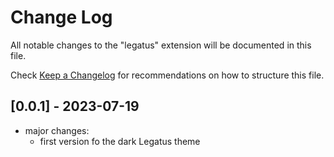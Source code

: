 # Change Log

All notable changes to the "legatus" extension will be documented in this file.

Check [Keep a Changelog](http://keepachangelog.com/) for recommendations on how to structure this file.


## [0.0.1] - 2023-07-19

- major changes:
  - first version fo the dark Legatus theme
